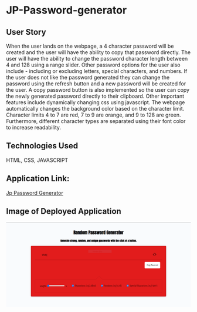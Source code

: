 # JP-Password-generator

## User Story

When the user lands on the webpage, a 4 character password will be created and the user will have the ability to copy that password directly. The user will have the ability to change the password character length between 4 and 128 using a range slider. Other password options for the user also include - including or excluding letters, special characters, and numbers. If the user does not like the password generated they can change the password using the refresh button and a new password will be created for the user. A copy password button is also implemented so the user can copy the newly generated password directly to their clipboard. Other important features include dynamically changing css using javascript. The webpage automatically changes the background color based on the character limit. Character limits 4 to 7 are red, 7 to 9 are orange, and 9 to 128 are green. Furthermore, different character types are separated using their font color to increase readability.

## Technologies Used

HTML, CSS, JAVASCRIPT

## Application Link:

[Jp Password Generator](https://jukphillips.github.io/password-generator/)

## Image of Deployed Application

![Picture of deployed Password Generator](./assets/screenshot.PNG)
